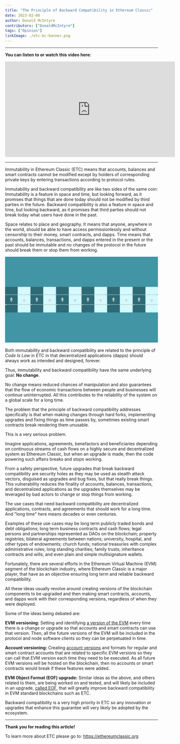 ```yaml
---
title: "The Principle of Backward Compatibility in Ethereum Classic"
date: 2023-02-08
author: Donald McIntyre
contributors: ["DonaldMcIntyre"]
tags: ["Opinion"]
linkImage: ./etc-bc-banner.png
---
```


---
**You can listen to or watch this video here:**

<iframe width="560" height="315" src="https://www.youtube.com/embed/nVT4ZrbxmZY" title="YouTube video player" frameborder="0" allow="accelerometer; autoplay; clipboard-write; encrypted-media; gyroscope; picture-in-picture; web-share" allowfullscreen></iframe>

---

Immutability in Ethereum Classic (ETC) means that accounts, balances and smart contracts cannot be modified except by holders of corresponding private keys by entering transactions according to protocol rules.

Immutability and backward compatibility are like two sides of the same coin: Immutability is a feature in space and time, but looking forward, as it promises that things that are done today should not be modified by third parties in the future. Backward compatibility is also a feature in space and time, but looking backward, as it promises that third parties should not break today what users have done in the past.

Space relates to place and geography. It means that anyone, anywhere in the world, should be able to have access permissionlessly and without censorship to their money, smart contracts, and dapps. Time means that accounts, balances, transactions, and dapps entered in the present or the past should be immutable and no changes of the protocol in the future should break them or stop them from working.

![Backward compatibility.](./etc-bc-banner.png)

Both immutability and backward compatibility are related to the principle of *Code Is Law* in ETC in that decentralized applications (dapps) should always work as intended and designed, forever.

Thus, immutability and backward compatibility have the same underlying goal: **No change**.

No change means reduced chances of manipulation and also guarantees that the flow of economic transactions between people and businesses will continue uninterrupted. All this contributes to the reliability of the system on a global scale for a long time.

The problem that the principle of backward compatibility addresses specifically is that when making changes through hard forks, implementing upgrades and fixing things as time passes by, sometimes existing smart contracts break rendering them unusable.

This is a very serious problem.

Imagine applications, agreements, benefactors and beneficiaries depending on continuous streams of cash flows on a highly secure and decentralized system as Ethereum Classic, but when an upgrade is made, then the code powering such affairs breaks and stops working.

From a safety perspective, future upgrades that break backward compatibility are security holes as they may be used as stealth attack vectors, disguised as upgrades and bug fixes, but that really break things. This vulnerability reduces the finality of accounts, balances, transactions, and decentralized applications as the upgrades themselves may be leveraged by bad actors to change or stop things from working.

The use cases that need backward compatibility are decentralized applications, contracts, and agreements that should work for a long time. And "long time" here means decades or even centuries.

Examples of these use cases may be long term publicly traded bonds and debt obligations; long term business contracts and cash flows; legal persons and partnerships represented as DAOs on the blockchain; property registries; bilateral agreements between nations; university, hospital, and other types of endowments; church funds; national treasuries with complex administrative rules; long standing charities; family trusts; inheritance contracts and wills; and even plain and simple multisignature wallets.

Fortunately, there are several efforts in the Ethereum Virtual Machine (EVM) segment of the blockchain industry, where Ethereum Classic is a major player, that have as an objective ensuring long term and reliable backward compatibility. 

All these ideas usually revolve around creating versions of the blockchain components to be upgraded and then making smart contracts, accounts, and dapps work with their corresponding versions, regardless of when they were deployed.

Some of the ideas being debated are:

**EVM versioning:** Setting and identifying [a version of the EVM](https://ethereum-magicians.org/t/evm-instruction-set-versioning/2286) every time there is a change or upgrade so that accounts and smart contracts can use that version. Then, all the future versions of the EVM will be included in the protocol and node software clients so they can be perpetuated in time.

**Account versioning:** Creating [account versions](https://etherplan.com/2019/10/26/backward-compatibility-what-is-account-versioning-in-ethereum-classic/9440/) and formats for regular and smart contract accounts that are related to specific EVM versions so they can call that EVM version each time they need to be executed. As all future EVM versions will be hosted on the blockchain, then no accounts or smart contracts would break if these features were added.

**EVM Object Format (EOF) upgrade:** Similar ideas as the above, and others related to them, are being worked on and tested, and will likely be included in an upgrade, [called EOF](https://ethereumclassic.org/blog/2023-01-17-the-evm-object-format-eof-upgrade-explained), that will greatly improve backward compatibility in EVM standard blockchains such as ETC.

Backward compatibility is a very high priority in ETC so any innovation or upgrades that enhance this guarantee will very likely be adopted by the ecosystem.

---

**Thank you for reading this article!**

To learn more about ETC please go to: https://ethereumclassic.org
